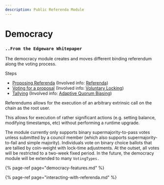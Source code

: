 ```yaml
---
description: Public Referenda Module
---
```


# Democracy

### `..From the Edgeware Whitepaper`

The democracy module creates and moves different binding referendum along the voting process. 

Steps

* [Proposing Referenda](https://wiki.polkadot.network/docs/en/learn-governance#proposing-referenda) \(Involved info: [Referenda](https://wiki.polkadot.network/docs/en/learn-governance#referenda)\)
* [Voting for a proposal](https://wiki.polkadot.network/docs/en/learn-governance#voting-for-a-proposal) \(Involved info: [Voluntary Locking](https://wiki.polkadot.network/docs/en/learn-governance#voluntary-locking)\)
* [Tallying](https://wiki.polkadot.network/docs/en/learn-governance#tallying) \(Involved info: [Adaptive Quorum Biasing](https://wiki.polkadot.network/docs/en/learn-governance#adaptive-quorum-biasing)\)



Referendums allows for the execution of an arbitrary extrinsic call on the chain as the root user. 

This allows for execution of rather significant actions \(e.g. setting balance, modifying timestamps, etc\) without performing a runtime upgrade. 

The module currently only supports binary supermajority-to-pass votes unless submitted by a council member \(which also supports supermajority-to-fail and simple majority\). Individuals vote on binary choice ballots that are tallied by coin-weight with lock-time adjustments. At the outset, all votes will be restricted to a two-week fixed period. In the future, the democracy module will be extended to many `VotingTypes.`

{% page-ref page="democracy-features.md" %}

{% page-ref page="interacting-with-referenda.md" %}


